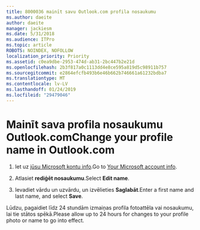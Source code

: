 ```yaml
---
title: 8000036 mainīt savu Outlook.com profila nosaukumu
ms.author: daeite
author: daeite
manager: jackiesm
ms.date: 5/31/2018
ms.audience: ITPro
ms.topic: article
ROBOTS: NOINDEX, NOFOLLOW
localization_priority: Priority
ms.assetid: c0ea9dbe-2953-474d-ab31-2bc447b2e21d
ms.openlocfilehash: 2b3f817a0c1113dd4e8ce595a819d5c98911b757
ms.sourcegitcommit: e2864efcfb493b6e46b662b746661a61232bdba7
ms.translationtype: MT
ms.contentlocale: lv-LV
ms.lasthandoff: 01/24/2019
ms.locfileid: "29479046"
---
```

# <a name="change-your-profile-name-in-outlookcom"></a><span data-ttu-id="a4e5e-102">Mainīt sava profila nosaukumu Outlook.com</span><span class="sxs-lookup"><span data-stu-id="a4e5e-102">Change your profile name in Outlook.com</span></span>

1. <span data-ttu-id="a4e5e-103">Iet uz [jūsu Microsoft kontu info](https://go.microsoft.com/fwlink/p/?linkid=860841).</span><span class="sxs-lookup"><span data-stu-id="a4e5e-103">Go to [Your Microsoft account info](https://go.microsoft.com/fwlink/p/?linkid=860841).</span></span>
    
2. <span data-ttu-id="a4e5e-104">Atlasiet **rediģēt nosaukumu**.</span><span class="sxs-lookup"><span data-stu-id="a4e5e-104">Select **Edit name**.</span></span> 
    
3. <span data-ttu-id="a4e5e-105">Ievadiet vārdu un uzvārdu, un izvēlieties **Saglabāt**.</span><span class="sxs-lookup"><span data-stu-id="a4e5e-105">Enter a first name and last name, and select **Save**.</span></span> 
    
<span data-ttu-id="a4e5e-106">Lūdzu, pagaidiet līdz 24 stundām izmaiņas profila fotoattēla vai nosaukumu, lai tie stātos spēkā.</span><span class="sxs-lookup"><span data-stu-id="a4e5e-106">Please allow up to 24 hours for changes to your profile photo or name to go into effect.</span></span>
  

